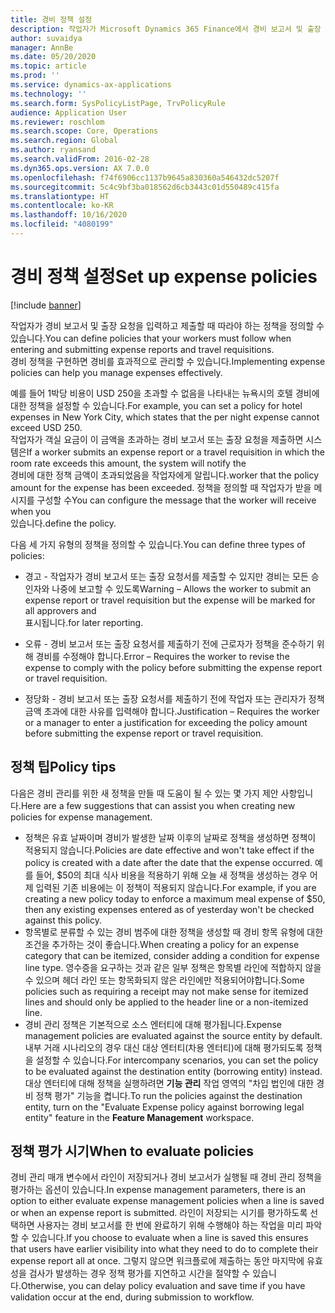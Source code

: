 ```yaml
---
title: 경비 정책 설정
description: 작업자가 Microsoft Dynamics 365 Finance에서 경비 보고서 및 출장 요청을 입력하고 제출할 때 따라야 하는 경비 정책을 설정할 수 있습니다.
author: suvaidya
manager: AnnBe
ms.date: 05/20/2020
ms.topic: article
ms.prod: ''
ms.service: dynamics-ax-applications
ms.technology: ''
ms.search.form: SysPolicyListPage, TrvPolicyRule
audience: Application User
ms.reviewer: roschlom
ms.search.scope: Core, Operations
ms.search.region: Global
ms.author: ryansand
ms.search.validFrom: 2016-02-28
ms.dyn365.ops.version: AX 7.0.0
ms.openlocfilehash: f74f6906cc1137b9645a830360a546432dc5207f
ms.sourcegitcommit: 5c4c9bf3ba018562d6cb3443c01d550489c415fa
ms.translationtype: HT
ms.contentlocale: ko-KR
ms.lasthandoff: 10/16/2020
ms.locfileid: "4080199"
---
```

# <a name="set-up-expense-policies"></a><span data-ttu-id="1f738-103">경비 정책 설정</span><span class="sxs-lookup"><span data-stu-id="1f738-103">Set up expense policies</span></span>

[!include [banner](../includes/banner.md)]

<span data-ttu-id="1f738-104">작업자가 경비 보고서 및 출장 요청을 입력하고 제출할 때 따라야 하는 정책을 정의할 수 있습니다.</span><span class="sxs-lookup"><span data-stu-id="1f738-104">You can define policies that your workers must follow when entering and submitting expense reports and travel requisitions.</span></span>         
<span data-ttu-id="1f738-105">경비 정책을 구현하면 경비를 효과적으로 관리할 수 있습니다.</span><span class="sxs-lookup"><span data-stu-id="1f738-105">Implementing expense policies can help you manage expenses effectively.</span></span>         

<span data-ttu-id="1f738-106">예를 들어 1박당 비용이 USD 250을 초과할 수 없음을 나타내는 뉴욕시의 호텔 경비에 대한 정책을 설정할 수 있습니다.</span><span class="sxs-lookup"><span data-stu-id="1f738-106">For example, you can set a policy for hotel expenses in New York City, which states that the per night expense cannot exceed USD 250.</span></span>       
<span data-ttu-id="1f738-107">작업자가 객실 요금이 이 금액을 초과하는 경비 보고서 또는 출장 요청을 제출하면 시스템은</span><span class="sxs-lookup"><span data-stu-id="1f738-107">If a worker submits an expense report or a travel requisition in which the room rate exceeds this amount, the system will notify the</span></span>        
<span data-ttu-id="1f738-108">경비에 대한 정책 금액이 초과되었음을 작업자에게 알립니다.</span><span class="sxs-lookup"><span data-stu-id="1f738-108">worker that the policy amount for the expense has been exceeded.</span></span> <span data-ttu-id="1f738-109">정책을 정의할 때 작업자가 받을 메시지를 구성할 수</span><span class="sxs-lookup"><span data-stu-id="1f738-109">You can configure the message that the worker will receive when you</span></span>        
<span data-ttu-id="1f738-110">있습니다.</span><span class="sxs-lookup"><span data-stu-id="1f738-110">define the policy.</span></span>      
        
<span data-ttu-id="1f738-111">다음 세 가지 유형의 정책을 정의할 수 있습니다.</span><span class="sxs-lookup"><span data-stu-id="1f738-111">You can define three types of policies:</span></span>         
        
- <span data-ttu-id="1f738-112">경고 - 작업자가 경비 보고서 또는 출장 요청서를 제출할 수 있지만 경비는 모든 승인자와 나중에 보고할 수 있도록</span><span class="sxs-lookup"><span data-stu-id="1f738-112">Warning – Allows the worker to submit an expense report or travel requisition but the expense will be marked for all approvers and</span></span>        
  <span data-ttu-id="1f738-113">표시됩니다.</span><span class="sxs-lookup"><span data-stu-id="1f738-113">for later reporting.</span></span>        

- <span data-ttu-id="1f738-114">오류 - 경비 보고서 또는 출장 요청서를 제출하기 전에 근로자가 정책을 준수하기 위해 경비를 수정해야 합니다.</span><span class="sxs-lookup"><span data-stu-id="1f738-114">Error – Requires the worker to revise the expense to comply with the policy before submitting the expense report or travel requisition.</span></span>       
 
 - <span data-ttu-id="1f738-115">정당화 - 경비 보고서 또는 출장 요청서를 제출하기 전에 작업자 또는 관리자가 정책 금액 초과에 대한 사유를 입력해야 합니다.</span><span class="sxs-lookup"><span data-stu-id="1f738-115">Justification – Requires the worker or a manager to enter a justification for exceeding the policy amount before submitting the expense report or travel requisition.</span></span>        

## <a name="policy-tips"></a><span data-ttu-id="1f738-116">정책 팁</span><span class="sxs-lookup"><span data-stu-id="1f738-116">Policy tips</span></span>
<span data-ttu-id="1f738-117">다음은 경비 관리를 위한 새 정책을 만들 때 도움이 될 수 있는 몇 가지 제안 사항입니다.</span><span class="sxs-lookup"><span data-stu-id="1f738-117">Here are a few suggestions that can assist you when creating new policies for expense management.</span></span> 
* <span data-ttu-id="1f738-118">정책은 유효 날짜이며 경비가 발생한 날짜 이후의 날짜로 정책을 생성하면 정책이 적용되지 않습니다.</span><span class="sxs-lookup"><span data-stu-id="1f738-118">Policies are date effective and won't take effect if the policy is created with a date after the date that the expense occurred.</span></span> <span data-ttu-id="1f738-119">예를 들어, $50의 최대 식사 비용을 적용하기 위해 오늘 새 정책을 생성하는 경우 어제 입력된 기존 비용에는 이 정책이 적용되지 않습니다.</span><span class="sxs-lookup"><span data-stu-id="1f738-119">For example, if you are creating a new policy today to enforce a maximum meal expense of $50, then any existing expenses entered as of yesterday won't be checked against this policy.</span></span>
* <span data-ttu-id="1f738-120">항목별로 분류할 수 있는 경비 범주에 대한 정책을 생성할 때 경비 항목 유형에 대한 조건을 추가하는 것이 좋습니다.</span><span class="sxs-lookup"><span data-stu-id="1f738-120">When creating a policy for an expense category that can be itemized, consider adding a condition for expense line type.</span></span> <span data-ttu-id="1f738-121">영수증을 요구하는 것과 같은 일부 정책은 항목별 라인에 적합하지 않을 수 있으며 헤더 라인 또는 항목화되지 않은 라인에만 적용되어야합니다.</span><span class="sxs-lookup"><span data-stu-id="1f738-121">Some policies such as requiring a receipt may not make sense for itemized lines and should only be applied to the header line or a non-itemized line.</span></span> 
* <span data-ttu-id="1f738-122">경비 관리 정책은 기본적으로 소스 엔터티에 대해 평가됩니다.</span><span class="sxs-lookup"><span data-stu-id="1f738-122">Expense management policies are evaluated against the source entity by default.</span></span> <span data-ttu-id="1f738-123">내부 거래 시나리오의 경우 대신 대상 엔터티(차용 엔터티)에 대해 평가되도록 정책을 설정할 수 있습니다.</span><span class="sxs-lookup"><span data-stu-id="1f738-123">For intercompany scenarios, you can set the policy to be evaluated against the destination entity (borrowing entity) instead.</span></span> <span data-ttu-id="1f738-124">대상 엔터티에 대해 정책을 실행하려면 **기능 관리** 작업 영역의 "차입 법인에 대한 경비 정책 평가" 기능을 켭니다.</span><span class="sxs-lookup"><span data-stu-id="1f738-124">To run the policies against the destination entity, turn on the "Evaluate Expense policy against borrowing legal entity" feature in the **Feature Management** workspace.</span></span>

## <a name="when-to-evaluate-policies"></a><span data-ttu-id="1f738-125">정책 평가 시기</span><span class="sxs-lookup"><span data-stu-id="1f738-125">When to evaluate policies</span></span>

<span data-ttu-id="1f738-126">경비 관리 매개 변수에서 라인이 저장되거나 경비 보고서가 실행될 때 경비 관리 정책을 평가하는 옵션이 있습니다.</span><span class="sxs-lookup"><span data-stu-id="1f738-126">In expense management parameters, there is an option to either evaluate expense management policies when a line is saved or when an expense report is submitted.</span></span> <span data-ttu-id="1f738-127">라인이 저장되는 시기를 평가하도록 선택하면 사용자는 경비 보고서를 한 번에 완료하기 위해 수행해야 하는 작업을 미리 파악할 수 있습니다.</span><span class="sxs-lookup"><span data-stu-id="1f738-127">If you choose to evaluate when a line is saved this ensures that users have earlier visibility into what they need to do to complete their expense report all at once.</span></span> <span data-ttu-id="1f738-128">그렇지 않으면 워크플로에 제출하는 동안 마지막에 유효성을 검사가 발생하는 경우 정책 평가를 지연하고 시간을 절약할 수 있습니다.</span><span class="sxs-lookup"><span data-stu-id="1f738-128">Otherwise, you can delay policy evaluation and save time if you have validation occur at the end, during submission to workflow.</span></span>
